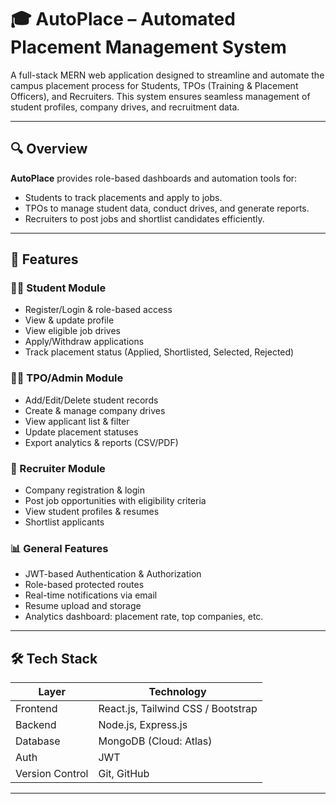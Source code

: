 # 🎓 AutoPlace – Automated Placement Management System

A full-stack MERN web application designed to streamline and automate the campus placement process for Students, TPOs (Training & Placement Officers), and Recruiters. This system ensures seamless management of student profiles, company drives, and recruitment data.

---

## 🔍 Overview

**AutoPlace** provides role-based dashboards and automation tools for:
- Students to track placements and apply to jobs.
- TPOs to manage student data, conduct drives, and generate reports.
- Recruiters to post jobs and shortlist candidates efficiently.

---

## 🚀 Features

### 👨‍🎓 Student Module
- Register/Login & role-based access
- View & update profile
- View eligible job drives
- Apply/Withdraw applications
- Track placement status (Applied, Shortlisted, Selected, Rejected)

### 🧑‍💼 TPO/Admin Module
- Add/Edit/Delete student records
- Create & manage company drives
- View applicant list & filter
- Update placement statuses
- Export analytics & reports (CSV/PDF)

### 🏢 Recruiter Module
- Company registration & login
- Post job opportunities with eligibility criteria
- View student profiles & resumes
- Shortlist applicants

### 📊 General Features
- JWT-based Authentication & Authorization
- Role-based protected routes
- Real-time notifications via email
- Resume upload and storage
- Analytics dashboard: placement rate, top companies, etc.

---

## 🛠 Tech Stack

| Layer        | Technology           |
|--------------|----------------------|
| Frontend     | React.js, Tailwind CSS / Bootstrap |
| Backend      | Node.js, Express.js  |
| Database     | MongoDB (Cloud: Atlas) |
| Auth         | JWT                  |
| Version Control | Git, GitHub       |

---


